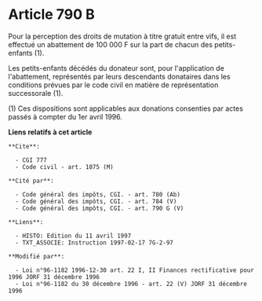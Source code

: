 # Article 790 B

Pour la perception des droits de mutation à titre gratuit entre vifs, il est effectué un abattement de 100 000 F sur la part
de chacun des petits-enfants (1).

Les petits-enfants décédés du donateur sont, pour l'application de l'abattement, représentés par leurs descendants donataires
dans les conditions prévues par le code civil en matière de représentation successorale (1).

(1) Ces dispositions sont applicables aux donations consenties par actes passés à compter du 1er avril 1996.

**Liens relatifs à cet article**

	**Cite**:

	  - CGI 777
	  - Code civil - art. 1075 (M)

	**Cité par**:

	  - Code général des impôts, CGI. - art. 780 (Ab)
	  - Code général des impôts, CGI. - art. 784 (V)
	  - Code général des impôts, CGI. - art. 790 G (V)

	**Liens**:

	  - HISTO: Edition du 11 avril 1997
	  - TXT_ASSOCIE: Instruction 1997-02-17 7G-2-97

	**Modifié par**:

	  - Loi n°96-1182 1996-12-30 art. 22 I, II Finances rectificative pour 1996 JORF 31 décembre 1996
	  - Loi n°96-1182 du 30 décembre 1996 - art. 22 (V) JORF 31 décembre 1996

